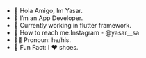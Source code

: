 - 👋 Hola Amigo, Im Yasar.
- 🌱 I’m an App Developer.
- 👾 Currently working in flutter framework.
- 📍 How to reach me:Instagram - @yasar__sa
- 👨🏾 Pronoun: he/his.
- 🔻 Fun Fact: I ❤️ shoes.
